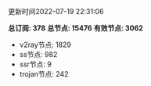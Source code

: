 更新时间2022-07-19 22:31:06

**总订阅: 378**
**总节点: 15476**
**有效节点: 3062**
- v2ray节点: 1829
- ss节点: 982
- ssr节点: 9
- trojan节点: 242
